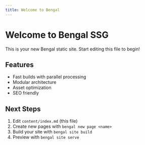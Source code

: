 ```yaml
---
title: Welcome to Bengal
---
```


# Welcome to Bengal SSG

This is your new Bengal static site. Start editing this file to begin!

## Features

- Fast builds with parallel processing
- Modular architecture
- Asset optimization
- SEO friendly

## Next Steps

1. Edit `content/index.md` (this file)
2. Create new pages with `bengal new page <name>`
3. Build your site with `bengal site build`
4. Preview with `bengal site serve`
